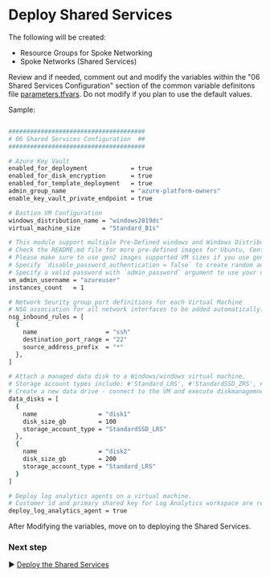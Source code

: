 # Deploy Shared Services

The following will be created:

* Resource Groups for Spoke Networking
* Spoke Networks (Shared Services)

Review and if needed, comment out and modify the variables within the "06 Shared Services Configuration" section of the common variable definitons file [parameters.tfvars](./tfvars/parameters.tfvars). Do not modify if you plan to use the default values.

Sample:

```bash

######################################
# 06 Shared Services Configuration  ##
######################################

# Azure Key Vault
enabled_for_deployment            = true
enabled_for_disk_encryption       = true
enabled_for_template_deployment   = true
admin_group_name                  = "azure-platform-owners"
enable_key_vault_private_endpoint = true

# Bastion VM Configuration
windows_distribution_name = "windows2019dc"
virtual_machine_size      = "Standard_B1s"

# This module support multiple Pre-Defined windows and Windows Distributions.
# Check the README.md file for more pre-defined images for Ubuntu, Centos, RedHat.
# Please make sure to use gen2 images supported VM sizes if you use gen2 distributions
# Specify `disable_password_authentication = false` to create random admin password
# Specify a valid password with `admin_password` argument to use your own password .  
vm_admin_username = "azureuser"
instances_count   = 1

# Network Seurity group port definitions for each Virtual Machine 
# NSG association for all network interfaces to be added automatically.
nsg_inbound_rules = [
  {
    name                   = "ssh"
    destination_port_range = "22"
    source_address_prefix  = "*"
  },
]

# Attach a managed data disk to a Windows/windows virtual machine. 
# Storage account types include: #'Standard_LRS', #'StandardSSD_ZRS', #'Premium_LRS', #'Premium_ZRS', #'StandardSSD_LRS', #'UltraSSD_LRS' (UltraSSD_LRS is only accessible in regions that support availability zones).
# Create a new data drive - connect to the VM and execute diskmanagemnet or fdisk.
data_disks = [
  {
    name                 = "disk1"
    disk_size_gb         = 100
    storage_account_type = "StandardSSD_LRS"
  },
  {
    name                 = "disk2"
    disk_size_gb         = 200
    storage_account_type = "Standard_LRS"
  }
]

# Deploy log analytics agents on a virtual machine. 
# Customer id and primary shared key for Log Analytics workspace are required.
deploy_log_analytics_agent = true

```

After Modifying the variables, move on to deploying the Shared Services.

### Next step

:arrow_forward: [Deploy the Shared Services](./Shared-Services.md)